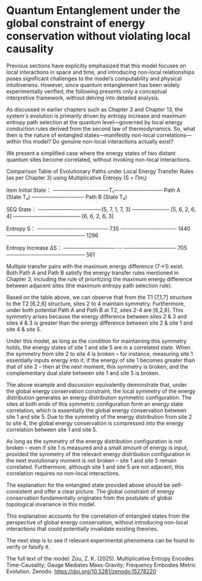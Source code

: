 # Quantum Entanglement under the global constraint of energy conservation without violating local causality

Previous sections have explicitly emphasized that this model focuses on local interactions in space and time, and introducing non-local relationships poses significant challenges to the model’s computability and physical intuitiveness. However, since quantum entanglement has been widely experimentally verified, the following presents only a conceptual interpretive framework, without delving into detailed analysis.

As discussed in earlier chapters such as Chapter 3 and Chapter 13, the system's evolution is primarily driven by entropy increase and maximum entropy path selection at the quantum level—governed by local energy conduction rules derived from the second law of thermodynamics. So, what then is the nature of entangled states—manifestly non-local correlations—within this model? Do genuine non-local interactions actually exist?

We present a simplified case where the energy states of two distant quantum sites become correlated, without invoking non-local interactions.

Comparison Table of Evolutionary Paths under Local Energy Transfer Rules (as per Chapter 3) using Multiplicative Entropy (S = Πmᵢ)

Item	Initial State： ───────────────T₁───────────── Path A (State T₂) ────────────── Path B (State T₂)

SEQ State： ─────────────────[5, 7, 1, 7, 3] ────────── [5, 6, 2, 6, 4]	────────────────── [6, 6, 2, 6, 3]

Entropy S：	─────────────────── 735 ─────────────── 1440 ───────────────────── 1296

Entropy Increase ΔS：	  ────────────── --	────────────── 705 ───────────────────── 561

Multiple transfer pairs with the maximum energy difference (7→1) exist. Both Path A and Path B satisfy the energy transfer rules mentioned in Chapter 3, including the rule of prioritizing the maximum energy difference between adjacent sites (the maximum entropy path selection rule).

Based on the table above, we can observe that from the T1 [7,1,7] structure to the T2 [6,2,6] structure, sites 2 to 4 maintain symmetry. Furthermore, under both potential Path A and Path B at T2, sites 2-4 are [6,2,6]. This symmetry arises because the energy difference between sites 2 & 3 and sites 4 & 3 is greater than the energy difference between site 2 & site 1 and site 4 & site 5.

Under this model, as long as the condition for maintaining this symmetry holds, the energy states of site 1 and site 5 are in a correlated state.
When the symmetry from site 2 to site 4 is broken – for instance, measuring site 1 essentially inputs energy into it; if the energy of site 1 becomes greater than that of site 2 – then at the next moment, this symmetry is broken, and the complementary dual state between site 1 and site 5 is broken.

The above example and discussion equivalently demonstrate that, under the global energy conservation constraint, the local symmetry of the energy distribution generates an energy distribution symmetric configuration. The sites at both ends of this symmetric configuration form an energy state correlation, which is essentially the global energy conservation between site 1 and site 5. Due to the symmetry of the energy distribution from site 2 to site 4, the global energy conservation is compressed into the energy correlation between site 1 and site 5.

As long as the symmetry of the energy distribution configuration is not broken – even if site 1 is measured and a small amount of energy is input, provided the symmetry of the relevant energy distribution configuration in the next evolutionary moment is not broken – site 1 and site 5 remain correlated. Furthermore, although site 1 and site 5 are not adjacent, this correlation requires no non-local interactions.

The explanation for the entangled state provided above should be self-consistent and offer a clear picture. The global constraint of energy conservation fundamentally originates from the postulate of global topological invariance in this model.

This explanation accounts for the correlation of entangled states from the perspective of global energy conservation, without introducing non-local interactions that could potentially invalidate existing theories.

The next step is to see if relevant experimental phenomena can be found to verify or falsify it.

The full text of the model: Zou, Z. K. (2025). Multiplicative Entropy Encodes Time-Causality; Gauge Mediates Mass-Gravity; Frequency Embodies Metric Evolution. Zenodo. https://doi.org/10.5281/zenodo.15278220
